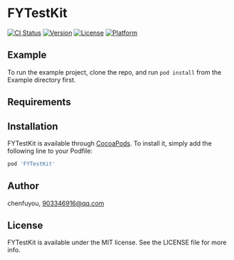 # FYTestKit

[![CI Status](https://img.shields.io/travis/chenfuyou/FYTestKit.svg?style=flat)](https://travis-ci.org/chenfuyou/FYTestKit)
[![Version](https://img.shields.io/cocoapods/v/FYTestKit.svg?style=flat)](https://cocoapods.org/pods/FYTestKit)
[![License](https://img.shields.io/cocoapods/l/FYTestKit.svg?style=flat)](https://cocoapods.org/pods/FYTestKit)
[![Platform](https://img.shields.io/cocoapods/p/FYTestKit.svg?style=flat)](https://cocoapods.org/pods/FYTestKit)

## Example

To run the example project, clone the repo, and run `pod install` from the Example directory first.

## Requirements

## Installation

FYTestKit is available through [CocoaPods](https://cocoapods.org). To install
it, simply add the following line to your Podfile:

```ruby
pod 'FYTestKit'
```

## Author

chenfuyou, 903346916@qq.com

## License

FYTestKit is available under the MIT license. See the LICENSE file for more info.
